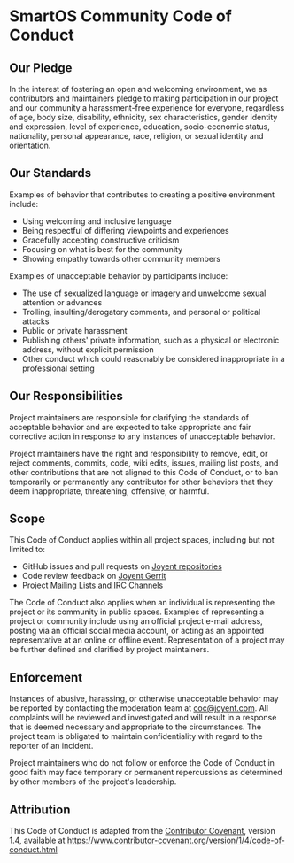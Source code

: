 # SmartOS Community Code of Conduct

## Our Pledge

In the interest of fostering an open and welcoming environment, we as
contributors and maintainers pledge to making participation in our project and
our community a harassment-free experience for everyone, regardless of age,
body size, disability, ethnicity, sex characteristics, gender identity and
expression, level of experience, education, socio-economic status, nationality,
personal appearance, race, religion, or sexual identity and orientation.

## Our Standards

Examples of behavior that contributes to creating a positive environment
include:

* Using welcoming and inclusive language
* Being respectful of differing viewpoints and experiences
* Gracefully accepting constructive criticism
* Focusing on what is best for the community
* Showing empathy towards other community members

Examples of unacceptable behavior by participants include:

* The use of sexualized language or imagery and unwelcome sexual attention or
  advances
* Trolling, insulting/derogatory comments, and personal or political attacks
* Public or private harassment
* Publishing others' private information, such as a physical or electronic
  address, without explicit permission
* Other conduct which could reasonably be considered inappropriate in a
  professional setting

## Our Responsibilities

Project maintainers are responsible for clarifying the standards of acceptable
behavior and are expected to take appropriate and fair corrective action in
response to any instances of unacceptable behavior.

Project maintainers have the right and responsibility to remove, edit, or
reject comments, commits, code, wiki edits, issues, mailing list posts, and
other contributions that are not aligned to this Code of Conduct, or to ban
temporarily or permanently any contributor for other behaviors that they deem
inappropriate, threatening, offensive, or harmful.

## Scope

This Code of Conduct applies within all project spaces, including but not
limited to:

* GitHub issues and pull requests on [Joyent
  repositories](https://github.com/joyent)
* Code review feedback on [Joyent Gerrit](https://cr.joyent.us)
* Project [Mailing Lists and IRC
  Channels](https://wiki.smartos.org/mailing-lists-and-irc)

The Code of Conduct also applies when an individual is representing the project
or its community in public spaces.  Examples of representing a project or
community include using an official project e-mail address, posting via an
official social media account, or acting as an appointed representative at an
online or offline event.  Representation of a project may be further defined
and clarified by project maintainers.

## Enforcement

Instances of abusive, harassing, or otherwise unacceptable behavior may be
reported by contacting the moderation team at [coc@joyent.com][mailto].  All
complaints will be reviewed and investigated and will result in a response that
is deemed necessary and appropriate to the circumstances.  The project team is
obligated to maintain confidentiality with regard to the reporter of an
incident.

Project maintainers who do not follow or enforce the Code of Conduct in good
faith may face temporary or permanent repercussions as determined by other
members of the project's leadership.

## Attribution

This Code of Conduct is adapted from the [Contributor Covenant][homepage],
version 1.4, available at
https://www.contributor-covenant.org/version/1/4/code-of-conduct.html

[mailto]: mailto:coc@joyent.com
[homepage]: https://www.contributor-covenant.org
